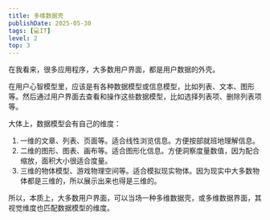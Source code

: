 ```yaml
---
title: 多维数据壳
publishDate: 2025-05-30
tags: [💻IT]
level: 2
top: 3
---
```


在我看来，很多应用程序，大多数用户界面，都是用户数据的外壳。

在用户心智模型里，应该是有各种数据模型或信息模型，比如列表、文本、图形等。然后通过用户界面去查看和操作这些数据模型，比如选择列表项、删除列表项等。

大体上，数据模型会有自己的维度：

1. 一维的文章、列表、页面等。适合线性浏览信息。方便按部就班地理解信息。
2. 二维的图形、图表、画布等。适合图形化信息。方便洞察度量数值，因为配合缩放，面积大小很适合度量。
3. 三维的物体模型、游戏物理空间等。适合模拟现实物体。因为现实中大多数物体都是三维的，所以展示出来也得是三维的。

所以，本质上，大多数用户界面，可以当场一种多维数据壳，或多维数据界面，其视觉维度也匹配数据模型的维度。
